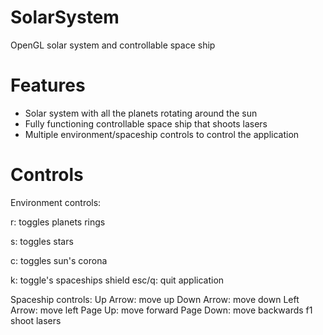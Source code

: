 # SolarSystem
OpenGL solar system and controllable space ship

# Features
- Solar system with all the planets rotating around the sun
- Fully functioning controllable space ship that shoots lasers
- Multiple environment/spaceship controls to control the application

# Controls
Environment controls:

r: toggles planets rings

s: toggles stars

c: toggles sun's corona

k: toggle's spaceships shield
esc/q: quit application

Spaceship controls:
Up Arrow: move up
Down Arrow: move down
Left Arrow: move left
Page Up: move forward
Page Down: move backwards
f1 shoot lasers
